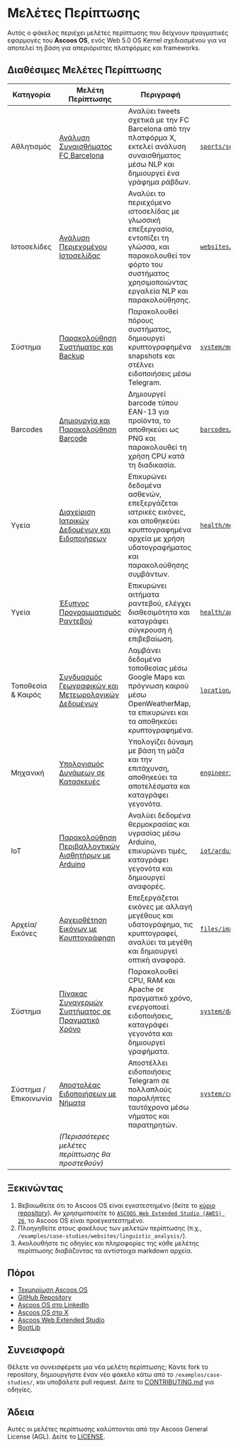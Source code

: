 # Μελέτες Περίπτωσης

Αυτός ο φάκελος περιέχει μελέτες περίπτωσης που δείχνουν πραγματικές εφαρμογές του **Ascoos OS**, ενός Web 5.0 OS Kernel σχεδιασμένου για να αποτελεί τη βάση για απεριόριστες πλατφόρμες και frameworks.

## Διαθέσιμες Μελέτες Περίπτωσης
| Κατηγορία | Μελέτη Περίπτωσης | Περιγραφή | Φάκελος |
|-----------|-------------------|-----------|---------|
| Αθλητισμός | [Ανάλυση Συναισθήματος FC Barcelona](./sports/sentiment_analysis/) | Αναλύει tweets σχετικά με την FC Barcelona από την πλατφόρμα X, εκτελεί ανάλυση συναισθήματος μέσω NLP και δημιουργεί ένα γράφημα ράβδων. | [`sports/sentiment_analysis`](./sports/sentiment_analysis/) |
| Ιστοσελίδες | [Ανάλυση Περιεχομένου Ιστοσελίδας](./websites/linguistic_analysis/) | Αναλύει το περιεχόμενο ιστοσελίδας με γλωσσική επεξεργασία, εντοπίζει τη γλώσσα, και παρακολουθεί τον φόρτο του συστήματος χρησιμοποιώντας εργαλεία NLP και παρακολούθησης. | [`websites/linguistic_analysis`](./websites/linguistic_analysis/) |
| Σύστημα | [Παρακολούθηση Συστήματος και Backup](./system/monitoring/) | Παρακολουθεί πόρους συστήματος, δημιουργεί κρυπτογραφημένα snapshots και στέλνει ειδοποιήσεις μέσω Telegram. | [`system/monitoring`](./system/monitoring/) |
| Barcodes | [Δημιουργία και Παρακολούθηση Barcode](./barcodes/creation/) | Δημιουργεί barcode τύπου EAN-13 για προϊόντα, το αποθηκεύει ως PNG και παρακολουθεί τη χρήση CPU κατά τη διαδικασία. | [`barcodes/creation`](./barcodes/creation/) |
| Υγεία | [Διαχείριση Ιατρικών Δεδομένων και Ειδοποιήσεων](./health/medical/) | Επικυρώνει δεδομένα ασθενών, επεξεργάζεται ιατρικές εικόνες, και αποθηκεύει κρυπτογραφημένα αρχεία με χρήση υδατογραφήματος και παρακολούθησης συμβάντων. | [`health/medical`](./health/medical/) |
| Υγεία | [Έξυπνος Προγραμματισμός Ραντεβού](./health/appointments/) | Επικυρώνει αιτήματα ραντεβού, ελέγχει διαθεσιμότητα και καταγράφει σύγκρουση ή επιβεβαίωση. | [`health/appointments`](./health/appointments/) |
| Τοποθεσία & Καιρός | [Συνδυασμός Γεωγραφικών και Μετεωρολογικών Δεδομένων](./location/weather/) | Λαμβάνει δεδομένα τοποθεσίας μέσω Google Maps και πρόγνωση καιρού μέσω OpenWeatherMap, τα επικυρώνει και τα αποθηκεύει κρυπτογραφημένα. | [`location/weather`](./location/weather/) |
| Μηχανική | [Υπολογισμός Δυνάμεων σε Κατασκευές](./engineering/forces/) | Υπολογίζει δύναμη με βάση τη μάζα και την επιτάχυνση, αποθηκεύει τα αποτελέσματα και καταγράφει γεγονότα. | [`engineering/forces`](./engineering/forces/) |
| IoT | [Παρακολούθηση Περιβαλλοντικών Αισθητήρων με Arduino](./iot/arduino/) | Αναλύει δεδομένα θερμοκρασίας και υγρασίας μέσω Arduino, επικυρώνει τιμές, καταγράφει γεγονότα και δημιουργεί αναφορές. | [`iot/arduino`](./iot/arduino/) |
| Αρχεία/Εικόνες | [Αρχειοθέτηση Εικόνων με Κρυπτογράφηση](./files/images/) | Επεξεργάζεται εικόνες με αλλαγή μεγέθους και υδατογράφημα, τις κρυπτογραφεί, αναλύει τα μεγέθη και δημιουργεί οπτική αναφορά. | [`files/images`](./files/images/) |
| Σύστημα | [Πίνακας Συναγερμών Συστήματος σε Πραγματικό Χρόνο](./system/dashboard/) | Παρακολουθεί CPU, RAM και Apache σε πραγματικό χρόνο, ενεργοποιεί ειδοποιήσεις, καταγράφει γεγονότα και δημιουργεί γραφήματα. | [`system/dashboard`](./system/dashboard/) |
| Σύστημα / Επικοινωνία | [Αποστολέας Ειδοποιήσεων με Νήματα](./system/communication/) | Αποστέλλει ειδοποιήσεις Telegram σε πολλαπλούς παραλήπτες ταυτόχρονα μέσω νήματος και παρατηρητών. | [`system/communication`](./system/communication/) |
| | *(Περισσότερες μελέτες περίπτωσης θα προστεθούν)* | | |

## Ξεκινώντας
1. Βεβαιωθείτε ότι το Ascoos OS είναι εγκατεστημένο (δείτε το [κύριο repository](https://github.com/ascoos/os)). Αν χρησιμοποιείτε το [`ASCOOS Web Extended Studio (AWES) 26`](https://awes.ascoos.com), το Ascoos OS είναι προεγκατεστημένο.
2. Πλοηγηθείτε στους φακέλους των μελετών περίπτωσης (π.χ., `/examples/case-studies/websites/linguistic_analysis/`).
3. Ακολουθήστε τις οδηγίες και πληροφορίες της κάθε μελέτης περίπτωσης διαβάζοντας τα αντίστοιχα markdown αρχεία.

## Πόροι
- [Τεκμηρίωση Ascoos OS](/docs/)
- [GitHub Repository](https://github.com/ascoos/os)
- [Ascoos OS στο LinkedIn](https://www.linkedin.com/in/ascoos)
- [Ascoos OS στο X](https://www.x.com/ascoos)
- [Ascoos Web Extended Studio](https://awes.ascoos.com)
- [BootLib](https://github.com/ascoos/bootlib)

## Συνεισφορά
Θέλετε να συνεισφέρετε μια νέα μελέτη περίπτωσης; Κάντε fork το repository, δημιουργήστε έναν νέο φάκελο κάτω από το `/examples/case-studies/`, και υποβάλετε pull request. Δείτε το [CONTRIBUTING.md](/CONTRIBUTING.md) για οδηγίες.

## Άδεια
Αυτές οι μελέτες περίπτωσης καλύπτονται από την Ascoos General License (AGL). Δείτε το [LICENSE](/LICENSE.md).
